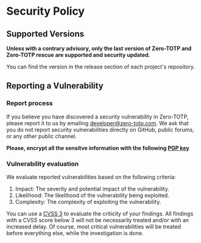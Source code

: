 # Security Policy

## Supported Versions

**Unless with a contrary advisory, only the last version of Zero-TOTP and Zero-TOTP rescue are supported and security updated.**

You can find the version in the release section of each project's repository. 

## Reporting a Vulnerability
### Report process

If you believe you have discovered a security vulnerability in Zero-TOTP, please report it to us by emailing developer@zero-totp.com. We ask that you do not report security vulnerabilities directly on GitHub, public forums, or any other public channel.

**Please, encrypt all the sensitve information with the following [PGP key](https://keybase.io/devnath)**

### Vulnerability evaluation
We evaluate reported vulnerabilities based on the following criteria:
1. Impact: The severity and potential impact of the vulnerability.
2. Likelihood: The likelihood of the vulnerability being exploited.
3. Complexity: The complexity of exploiting the vulnerability.

You can use a [CVSS 3](https://nvd.nist.gov/vuln-metrics/cvss/v3-calculator) to evaluate the criticity of your findings. All findings with a CVSS score below 3 will not be necessarily treated and/or with an increased delay. 
Of course, most critical vulnerabilities will be treated before everything else, while the investigation is done. 

